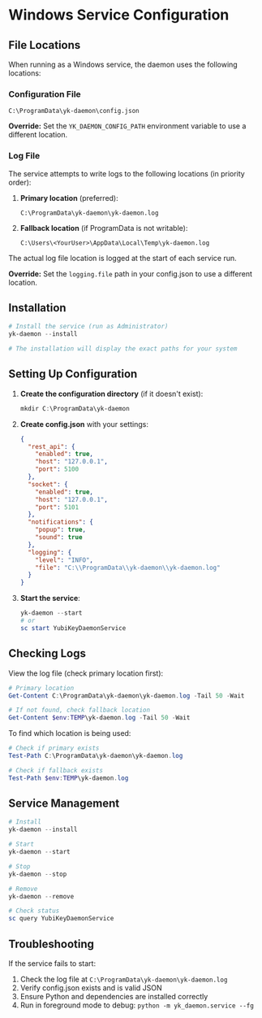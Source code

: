 # Windows Service Configuration

## File Locations

When running as a Windows service, the daemon uses the following locations:

### Configuration File
```
C:\ProgramData\yk-daemon\config.json
```

**Override:** Set the `YK_DAEMON_CONFIG_PATH` environment variable to use a different location.

### Log File

The service attempts to write logs to the following locations (in priority order):

1. **Primary location** (preferred):
   ```
   C:\ProgramData\yk-daemon\yk-daemon.log
   ```

2. **Fallback location** (if ProgramData is not writable):
   ```
   C:\Users\<YourUser>\AppData\Local\Temp\yk-daemon.log
   ```

The actual log file location is logged at the start of each service run.

**Override:** Set the `logging.file` path in your config.json to use a different location.

## Installation

```powershell
# Install the service (run as Administrator)
yk-daemon --install

# The installation will display the exact paths for your system
```

## Setting Up Configuration

1. **Create the configuration directory** (if it doesn't exist):
   ```powershell
   mkdir C:\ProgramData\yk-daemon
   ```

2. **Create config.json** with your settings:
   ```json
   {
     "rest_api": {
       "enabled": true,
       "host": "127.0.0.1",
       "port": 5100
     },
     "socket": {
       "enabled": true,
       "host": "127.0.0.1",
       "port": 5101
     },
     "notifications": {
       "popup": true,
       "sound": true
     },
     "logging": {
       "level": "INFO",
       "file": "C:\\ProgramData\\yk-daemon\\yk-daemon.log"
     }
   }
   ```

3. **Start the service**:
   ```powershell
   yk-daemon --start
   # or
   sc start YubiKeyDaemonService
   ```

## Checking Logs

View the log file (check primary location first):
```powershell
# Primary location
Get-Content C:\ProgramData\yk-daemon\yk-daemon.log -Tail 50 -Wait

# If not found, check fallback location
Get-Content $env:TEMP\yk-daemon.log -Tail 50 -Wait
```

To find which location is being used:
```powershell
# Check if primary exists
Test-Path C:\ProgramData\yk-daemon\yk-daemon.log

# Check if fallback exists
Test-Path $env:TEMP\yk-daemon.log
```

## Service Management

```powershell
# Install
yk-daemon --install

# Start
yk-daemon --start

# Stop
yk-daemon --stop

# Remove
yk-daemon --remove

# Check status
sc query YubiKeyDaemonService
```

## Troubleshooting

If the service fails to start:

1. Check the log file at `C:\ProgramData\yk-daemon\yk-daemon.log`
2. Verify config.json exists and is valid JSON
3. Ensure Python and dependencies are installed correctly
4. Run in foreground mode to debug: `python -m yk_daemon.service --fg`
